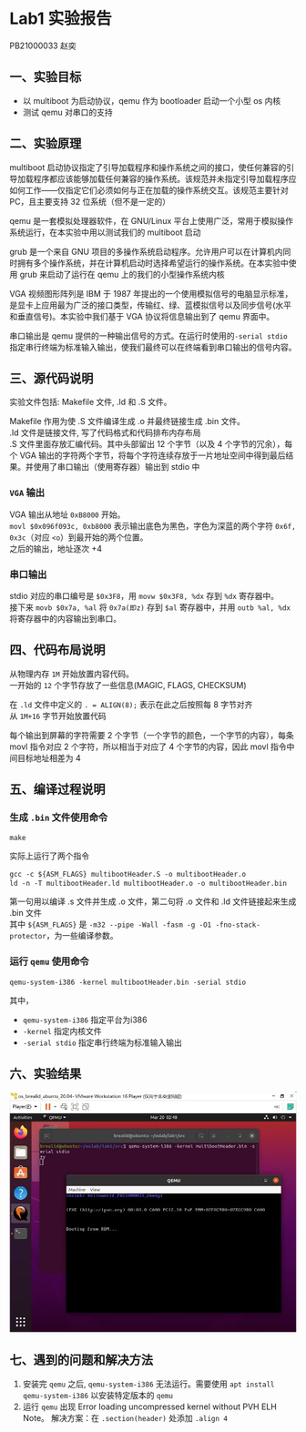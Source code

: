 # Lab1 实验报告
PB21000033 赵奕

## 一、实验目标
- 以 multiboot 为启动协议，qemu 作为 bootloader 启动一个小型 os 内核
- 测试 qemu 对串口的支持

## 二、实验原理
multiboot 启动协议指定了引导加载程序和操作系统之间的接口，使任何兼容的引导加载程序都应该能够加载任何兼容的操作系统。该规范并未指定引导加载程序应如何工作——仅指定它们必须如何与正在加载的操作系统交互。该规范主要针对 PC，且主要支持 32 位系统（但不是一定的）

qemu 是一套模拟处理器软件，在 GNU/Linux 平台上使用广泛，常用于模拟操作系统运行，在本实验中用以测试我们的 multiboot 启动

grub 是一个来自 GNU 项目的多操作系统启动程序。允许用户可以在计算机内同时拥有多个操作系统，并在计算机启动时选择希望运行的操作系统。在本实验中使用 grub 来启动了运行在 qemu 上的我们的小型操作系统内核

VGA 视频图形阵列是 IBM 于 1987 年提出的一个使用模拟信号的电脑显示标准，是显卡上应用最为广泛的接口类型，传输红、绿、蓝模拟信号以及同步信号(水平和垂直信号)。本实验中我们基于 VGA 协议将信息输出到了 qemu 界面中。

串口输出是 qemu 提供的一种输出信号的方式。在运行时使用的``-serial stdio`` 指定串行终端为标准输入输出，使我们最终可以在终端看到串口输出的信号内容。

## 三、源代码说明

实验文件包括: Makefile 文件, .ld 和 .S 文件。

Makefile 作用为使 .S 文件编译生成 .o 并最终链接生成 .bin 文件。  
.ld 文件是链接文件, 写了代码格式和代码排布内存布局  
.S 文件里面存放汇编代码。其中头部留出 12 个字节（以及 4 个字节的冗余），每个 VGA 输出的字符两个字节，将每个字符连续存放于一片地址空间中得到最后结果。并使用了串口输出（使用寄存器）输出到 stdio 中

### ``VGA`` 输出
VGA 输出从地址 ``0xB8000`` 开始。  
``movl $0x096f093c, 0xb8000`` 表示输出底色为黑色，字色为深蓝的两个字符 ``0x6f, 0x3c``（对应 ``<o``）到最开始的两个位置。  
之后的输出，地址逐次 +4

### 串口输出
stdio 对应的串口编号是 ``$0x3F8``，用 ``movw $0x3F8, %dx`` 存到 ``%dx`` 寄存器中。  
接下来 ``movb $0x7a, %al`` 将 ``0x7a(即z)`` 存到 ``$al`` 寄存器中，并用 ``outb %al, %dx`` 将寄存器中的内容输出到串口。

## 四、代码布局说明
从物理内存 ``1M`` 开始放置内容代码。  
一开始的 ``12`` 个字节存放了一些信息(MAGIC, FLAGS, CHECKSUM)

在 ``.ld`` 文件中定义的 ``. = ALIGN(8);`` 表示在此之后按照每 8 字节对齐  
从 ``1M+16`` 字节开始放置代码

每个输出到屏幕的字符需要 2 个字节（一个字节的颜色，一个字节的内容），每条 movl 指令对应 2 个字符，所以相当于对应了 4 个字节的内容，因此 movl 指令中间目标地址相差为 4


## 五、编译过程说明
### 生成 ``.bin`` 文件使用命令
```shell
make
```
实际上运行了两个指令
```shell
gcc -c ${ASM_FLAGS} multibootHeader.S -o multibootHeader.o
ld -n -T multibootHeader.ld multibootHeader.o -o multibootHeader.bin
```
第一句用以编译 .s 文件并生成 .o 文件，第二句将 .o 文件和 .ld 文件链接起来生成 .bin 文件  
其中 ``${ASM_FLAGS}`` 是 ``-m32 --pipe -Wall -fasm -g -O1 -fno-stack-protector``，为一些编译参数。

### 运行 ``qemu`` 使用命令
```shell
qemu-system-i386 -kernel multibootHeader.bin -serial stdio
```
其中，
- ``qemu-system-i386`` 指定平台为i386
- ``-kernel`` 指定内核文件
- ``-serial stdio`` 指定串行终端为标准输入输出

## 六、实验结果
![](fig_run.jpg)

## 七、遇到的问题和解决方法
1. 安装完 ``qemu`` 之后, ``qemu-system-i386`` 无法运行。需要使用 ``apt install qemu-system-i386`` 以安装特定版本的 ``qemu``  
2. 运行 ``qemu`` 出现 Error loading uncompressed kernel without PVH ELH Note。
   解决方案：在 ``.section(header)`` 处添加 `` .align 4 ``